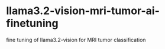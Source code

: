 # llama3.2-vision-mri-tumor-ai-finetuning
fine tuning of llama3.2-vision for MRI tumor classification
